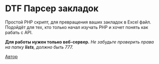 # DTF Парсер закладок
Простой PHP скрипт, для превращения ваших закладок в Excel файл.
Подойдёт для тех, кто только начал изучать PHP и хочет понять как рабать с API.

**Для работы нужен только веб-сервер.**
*Не забудьте проверить права на папку **lists**, должно быть 777.*

[Автор](https://dtf.ru/u/52199-maksim-chingin "Автор")
